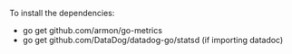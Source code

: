 To install the dependencies:

* go get github.com/armon/go-metrics
* go get github.com/DataDog/datadog-go/statsd (if importing datadoc)


